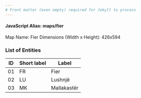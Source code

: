 ```yaml
---
# Front matter (even empty) required for Jekyll to process
---
```


#### JavaScript Alias: maps/fier

Map Name: Fier
Dimensions (Width x Height): 426x594





### List of Entities

ID | Short label | Label
---|---|---|
01|FR|Fier
02|LU|Lushnjë
03|MK|Mallakastër

